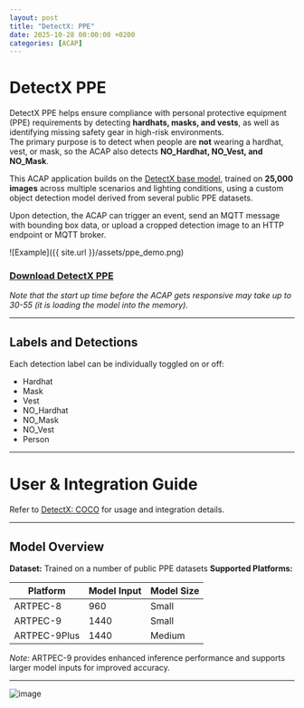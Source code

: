 ```yaml
---
layout: post
title: "DetectX: PPE"
date: 2025-10-28 00:00:00 +0200
categories: [ACAP]
---
```


# DetectX PPE

DetectX PPE helps ensure compliance with personal protective equipment (PPE) requirements by detecting **hardhats, masks, and vests**, as well as identifying missing safety gear in high-risk environments.  
The primary purpose is to detect when people are **not** wearing a hardhat, vest, or mask, so the ACAP also detects **NO_Hardhat, NO_Vest, and NO_Mask**.

This ACAP application builds on the [DetectX base model](https://github.com/pandosme/DetectX), trained on **25,000 images** across multiple scenarios and lighting conditions, using a custom object detection model derived from several public PPE datasets.

Upon detection, the ACAP can trigger an event, send an MQTT message with bounding box data, or upload a cropped detection image to an HTTP endpoint or MQTT broker.

![Example]({{ site.url }}/assets/ppe_demo.png)

### [Download DetectX PPE](https://www.dropbox.com/scl/fi/4xepl6iq9bzifi5uuf68a/PPE.zip?rlkey=on4ckeqys327lfcdl58xoofwk&dl=1)

*Note that the start up time before the ACAP gets responsive may take up to 30-55 (it is loading the model into the memory).*

---
## Labels and Detections

Each detection label can be individually toggled on or off:

- Hardhat  
- Mask  
- Vest  
- NO_Hardhat  
- NO_Mask  
- NO_Vest  
- Person  

---

# User & Integration Guide

Refer to [DetectX: COCO](https://github.com/pandosme/DetectX) for usage and integration details.

---

## Model Overview

**Dataset:** Trained on a number of public PPE datasets 
**Supported Platforms:**

| Platform    | Model Input | Model Size |
|-------------|-------------|-------------|
| ARTPEC-8    | 960         | Small       |
| ARTPEC-9    | 1440        | Small       |
| ARTPEC-9Plus| 1440        | Medium      |

*Note:* ARTPEC-9 provides enhanced inference performance and supports larger model inputs for improved accuracy.

---

![image](https://api.juhlin.me/image/ppe)
